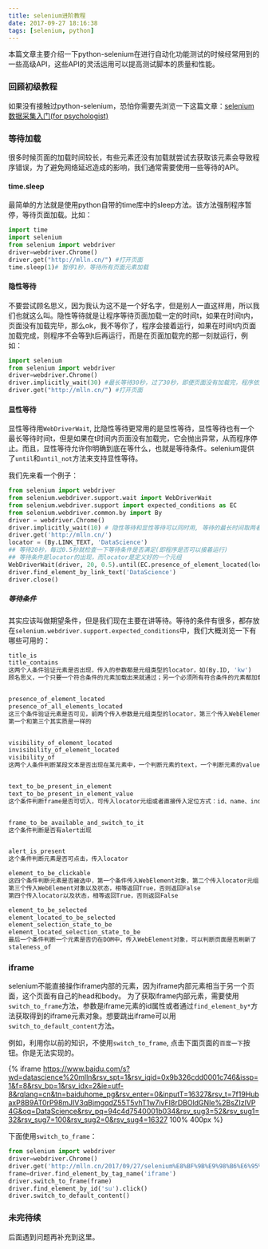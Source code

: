 ```yaml
---
title: selenium进阶教程
date: 2017-09-27 18:16:38
tags: [selenium, python]
---
```


本篇文章主要介绍一下python-selenium在进行自动化功能测试的时候经常用到的一些高级API，这些API的灵活运用可以提高测试脚本的质量和性能。

### 回顾初级教程

如果没有接触过python-selenium，恐怕你需要先浏览一下这篇文章：[selenium数据采集入门(for psychologist)](/2017/06/10/selenim%E6%95%B0%E6%8D%AE%E9%87%87%E9%9B%86%E5%85%A5%E9%97%A8-for-psychologist/)

<!--more--> 

### 等待加载

很多时候页面的加载时间较长，有些元素还没有加载就尝试去获取该元素会导致程序错误，为了避免网络延迟造成的影响，我们通常需要使用一些等待的API。

#### time.sleep

最简单的方法就是使用python自带的time库中的sleep方法。该方法强制程序暂停，等待页面加载。比如：

```python
import time
import selenium
from selenium import webdriver
driver=webdriver.Chrome()
driver.get("http://mlln.cn/") #打开页面
time.sleep(1)# 暂停1秒，等待所有页面元素加载
```

#### 隐性等待

不要尝试顾名思义，因为我认为这不是一个好名字，但是别人一直这样用，所以我们也就这么叫。隐性等待就是让程序等待页面加载一定的时间t，如果在时间t内，页面没有加载完毕，那么ok，我不等你了，程序会接着运行，如果在时间t内页面加载完成，则程序不会等到t后再运行，而是在页面加载完的那一刻就运行，例如：

```python
import selenium
from selenium import webdriver
driver=webdriver.Chrome()
driver.implicitly_wait(30) #最长等待30秒，过了30秒，即便页面没有加载完，程序依然运行
driver.get("http://mlln.cn/") #打开页面
```

#### 显性等待

显性等待用`WebDriverWait`, 比隐性等待更常用的是显性等待，显性等待也有一个最长等待时间t，但是如果在t时间内页面没有加载完，它会抛出异常，从而程序停止。而且，显性等待允许你明确到底在等什么，也就是等待条件。selenium提供了`until`和`until_not`方法来支持显性等待。

我们先来看一个例子：

```python
from selenium import webdriver  
from selenium.webdriver.support.wait import WebDriverWait  
from selenium.webdriver.support import expected_conditions as EC  
from selenium.webdriver.common.by import By  
driver = webdriver.Chrome()  
driver.implicitly_wait(10) # 隐性等待和显性等待可以同时用, 等待的最长时间取两者之中的大者  
driver.get('http://mlln.cn/')  
locator = (By.LINK_TEXT, 'DataScience')
## 等待20秒，每过0.5秒就检查一下等待条件是否满足(即程序是否可以接着运行)
## 等待条件是locator的出现，而locator是定义好的一个元组
WebDriverWait(driver, 20, 0.5).until(EC.presence_of_element_located(locator))  
driver.find_element_by_link_text('DataScience')
driver.close()  
```

##### 等待条件

其实应该叫做期望条件，但是我们现在主要在讲等待。等待的条件有很多，都存放在`selenium.webdriver.support.expected_conditions`中，我们大概浏览一下有哪些可用的：

```python
title_is  
title_contains  
这两个人条件验证元素是否出现，传入的参数都是元组类型的locator，如(By.ID, 'kw')  
顾名思义，一个只要一个符合条件的元素加载出来就通过；另一个必须所有符合条件的元素都加载出来才行  


presence_of_element_located  
presence_of_all_elements_located  
这三个条件验证元素是否可见，前两个传入参数是元组类型的locator，第三个传入WebElement  
第一个和第三个其实质是一样的  


visibility_of_element_located  
invisibility_of_element_located  
visibility_of  
这两个人条件判断某段文本是否出现在某元素中，一个判断元素的text，一个判断元素的value  


text_to_be_present_in_element  
text_to_be_present_in_element_value  
这个条件判断frame是否可切入，可传入locator元组或者直接传入定位方式：id、name、index或WebElement  


frame_to_be_available_and_switch_to_it  
这个条件判断是否有alert出现  


alert_is_present  
这个条件判断元素是否可点击，传入locator 

element_to_be_clickable  
这四个条件判断元素是否被选中，第一个条件传入WebElement对象，第二个传入locator元组  
第三个传入WebElement对象以及状态，相等返回True，否则返回False  
第四个传入locator以及状态，相等返回True，否则返回False  

element_to_be_selected  
element_located_to_be_selected  
element_selection_state_to_be  
element_located_selection_state_to_be  
最后一个条件判断一个元素是否仍在DOM中，传入WebElement对象，可以判断页面是否刷新了  
staleness_of  
```

### iframe

selenium不能直接操作iframe内部的元素，因为iframe内部元素相当于另一个页面，这个页面有自己的head和body。 为了获取iframe内部元素，需要使用`switch_to_frame`方法，参数是iframe元素的id属性或者通过`find_element_by*`方法获取得到的iframe元素对象。想要跳出iframe可以用`switch_to_default_content`方法。

例如，利用你以前的知识，不使用`switch_to_frame`, 点击下面页面的`百度一下`按钮。你是无法实现的。

{% iframe https://www.baidu.com/s?wd=datascience%20mlln&rsv_spt=1&rsv_iqid=0x9b326cdd0001c746&issp=1&f=8&rsv_bp=1&rsv_idx=2&ie=utf-8&rqlang=cn&tn=baiduhome_pg&rsv_enter=0&inputT=16327&rsv_t=7f19HubaxP8B9AT0rP98mJIV3qBjmgqdZ55T5vhT1w7ivFI8rDBOldGNIe%2BsZIzIVP4G&oq=DataScience&rsv_pq=94c4d7540001b034&rsv_sug3=52&rsv_sug1=32&rsv_sug7=100&rsv_sug2=0&rsv_sug4=16327 100% 400px %}

下面使用`switch_to_frame`：

```python
from selenium import webdriver
driver=webdriver.Chrome()
driver.get('http://mlln.cn/2017/09/27/selenium%E8%BF%9B%E9%98%B6%E6%95%99%E7%A8%8B/')
frame=driver.find_element_by_tag_name('iframe')
driver.switch_to_frame(frame)
driver.find_element_by_id('su').click()
driver.switch_to_default_content()
```

### 未完待续

后面遇到问题再补充到这里。